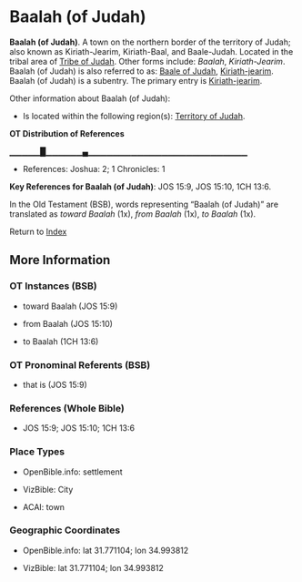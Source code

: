 # Baalah (of Judah)
**Baalah (of Judah)**. 
A town on the northern border of the territory of Judah; also known as Kiriath-Jearim, Kiriath-Baal, and Baale-Judah. 
Located in the tribal area of [Tribe of Judah](../../../groups/md/acai/Judah.md). 
Other forms include: 
*Baalah*, *Kiriath-Jearim*. 
Baalah (of Judah) is also referred to as: 
[Baale of Judah](Baale-judah.md), [Kiriath-jearim](Kiriath-jearim.md). 
Baalah (of Judah) is a subentry. The primary entry is 
[Kiriath-jearim](Kiriath-jearim.md). 




Other information about Baalah (of Judah):


* Is located within the following region(s): 
[Territory of Judah](TerritoryOfJudah.md). 


**OT Distribution of References**

▁▁▁▁▁█▁▁▁▁▁▁▄▁▁▁▁▁▁▁▁▁▁▁▁▁▁▁▁▁▁▁▁▁▁▁▁▁▁
* References: Joshua: 2; 1 Chronicles: 1



**Key References for Baalah (of Judah)**: 
JOS 15:9, JOS 15:10, 1CH 13:6. 


In the Old Testament (BSB), words representing “Baalah (of Judah)” are translated as 
*toward Baalah* (1x), *from Baalah* (1x), *to Baalah* (1x). 




Return to [Index](00-Index.md)

## More Information

### OT Instances (BSB)

* toward Baalah (JOS 15:9)

* from Baalah (JOS 15:10)

* to Baalah (1CH 13:6)



### OT Pronominal Referents (BSB)

* that is (JOS 15:9)



### References (Whole Bible)

* JOS 15:9; JOS 15:10; 1CH 13:6


### Place Types

* OpenBible.info: settlement

* VizBible: City

* ACAI: town



### Geographic Coordinates

* OpenBible.info: lat 31.771104; lon 34.993812

* VizBible: lat 31.771104; lon 34.993812




